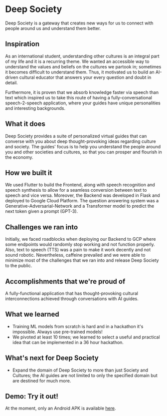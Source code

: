 # Deep Society
 Deep Society is a gateway that creates new ways for us to connect with people around us and understand them better.
 
## Inspiration
As an international student, understanding other cultures is an integral part of my life and it is a recurring theme. We wanted an accessible way to understand the values and beliefs on the cultures we partook in; sometimes it becomes difficult to understand them. Thus, it motivated us to build an AI-driven cultural educator that answers your every question and doubt in detail.

Furthermore, it is proven that we absorb knowledge faster via speech than text which inspired us to take this route of having a fully-conversational speech-2-speech application, where your guides have unique personalities and interesting backgrounds.

## What it does
Deep Society provides a suite of personalized virtual guides that can converse with you about deep thought-provoking ideas regarding culture and society. The guides' focus is to help you understand the people around you and other societies and cultures, so that you can prosper and flourish in the economy.

## How we built it
We used Flutter to build the Frontend, along with speech recognition and speech synthesis to allow for a seamless conversion between text to speech and vice versa. Moreover, the Backend was developed in Flask and deployed to Google Cloud Platform. The question answering system was a Generative-Adversarial-Network and a Transformer model to predict the next token given a prompt (GPT-3).

## Challenges we ran into
Initially, we faced roadblocks when deploying our Backend to GCP where some endpoints would randomly stop working and not function properly. Also, text to speech (TTS) was a pain to make it work decently and not sound robotic. Nevertheless, caffeine prevailed and we were able to minimize most of the challenges that we ran into and release Deep Society to the public.

## Accomplishments that we're proud of
A fully-functional application that has thought-provoking cultural interconnections achieved through conversations with AI guides.

## What we learned
- Training ML models from scratch is hard and in a hackathon it's impossible. Always use pre-trained models!
- We pivoted at least 10 times; we learned to select a useful and practical idea that can be implemented in a 36 hour hackathon.

## What's next for Deep Society
- Expand the domain of Deep Society to more than just Society and Cultures; the AI guides are not limited to only the specified domain but are destined for much more.

## Demo: Try it out!
At the moment, only an Android APK is available [here](https://github.com/Sanavesa/DeepSociety/releases/tag/release).
